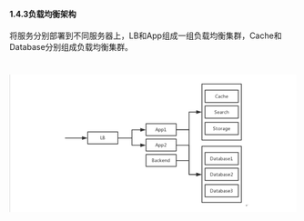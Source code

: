 #### **1.4.3负载均衡架构**
将服务分别部署到不同服务器上，LB和App组成一组负载均衡集群，Cache和Database分别组成负载均衡集群。

# ![](/assets/负载均衡架构.png)